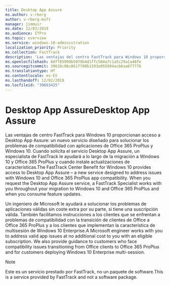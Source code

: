 ```yaml
---
title: Desktop App Assure
ms.author: v-rberg
author: v-rberg-msft
manager: jimmuir
ms.date: 12/03/2019
ms.audience: ITPro
ms.topic: overview
ms.service: windows-10-administration
localization_priority: Priority
ms.collection: FastTrack
description: 'Las ventajas del centro FastTrack para Windows 10 proporcionan acceso a Desktop App Assure: un servicio diseñado para solucionar los problemas de compatibilidad con aplicaciones de Office 365 ProPlus y Windows 10.'
ms.openlocfilehash: 8dff85999b5079b4d1ffc584a7c1a5c29a1a48fe
ms.sourcegitcommit: 39616c06c0617700b1393e055894acb6aa6f7776
ms.translationtype: HT
ms.contentlocale: es-ES
ms.lasthandoff: 12/02/2019
ms.locfileid: "39663425"
---
```

# <a name="desktop-app-assure"></a><span data-ttu-id="738e1-103">Desktop App Assure</span><span class="sxs-lookup"><span data-stu-id="738e1-103">Desktop App Assure</span></span>

<span data-ttu-id="738e1-p101">Las ventajas de centro FastTrack para Windows 10 proporcionan acceso a Desktop App Assure: un nuevo servicio diseñado para solucionar los problemas de compatibilidad con aplicaciones de Office 365 ProPlus y Windows 10. Cuando solicita el servicio Desktop App Assure, un especialista de FastTrack le ayudará a lo largo de la migración a Windows 10 y Office 365 ProPlus y cuando instale actualizaciones de características.</span><span class="sxs-lookup"><span data-stu-id="738e1-p101">The FastTrack Center Benefit for Windows 10 provides access to Desktop App Assure – a new service designed to address issues with Windows 10 and Office 365 ProPlus app compatibility. When you request the Desktop App Assure service, a FastTrack Specialist works with you throughout your migration to Windows 10 and Office 365 ProPlus and when you consume feature updates.</span></span> 

<span data-ttu-id="738e1-p102">Un ingeniero de Microsoft le ayudará a solucionar los problemas de aplicaciones válidas sin coste extra por su parte, si tiene una suscripción válida. También facilitamos instrucciones a los clientes que se enfrentan a problemas de compatibilidad con la transición de clientes de Office a Office 365 ProPlus y a los clientes que implementan la característica de multisesión de Windows 10 Enterprise.</span><span class="sxs-lookup"><span data-stu-id="738e1-p102">A Microsoft engineer works with you to address valid app issues at no additional cost to you with an eligible subscription. We also provide guidance to customers who face compatibility issues transitioning from Office clients to Office 365 ProPlus and for customers deploying Windows 10 Enterprise multi-session.</span></span> 

  > [!NOTE]
> <span data-ttu-id="738e1-108">Este es un servicio prestado por FastTrack, no un paquete de software.</span><span class="sxs-lookup"><span data-stu-id="738e1-108">This is a service provided by FastTrack and not a software package.</span></span>

    

 
